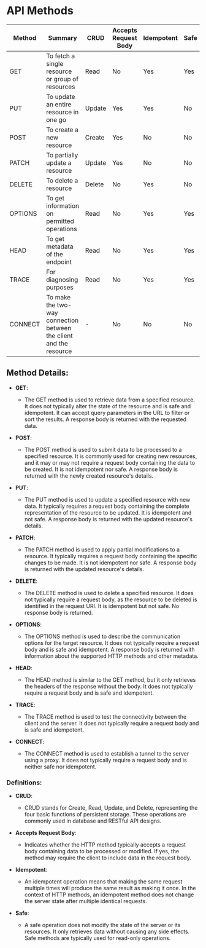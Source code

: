 # API Methods

| Method  | Summary                                                  | CRUD   | Accepts Request Body | Idempotent | Safe | Response Body |
|---------|----------------------------------------------------------|--------|-----------------------|------------|------|---------------|
| GET     | To fetch a single resource or group of resources         | Read   | No                    | Yes        | Yes  | Yes           |
| PUT     | To update an entire resource in one go                   | Update | Yes                   | Yes        | No   | Yes           |
| POST    | To create a new resource                                 | Create | Yes                   | No         | No   | Yes           |
| PATCH   | To partially update a resource                           | Update | Yes                   | No         | No   | Yes           |
| DELETE  | To delete a resource                                    | Delete | No                    | Yes        | No   | No            |
| OPTIONS | To get information on permitted operations               | Read   | No                    | Yes        | Yes  | Yes           |
| HEAD    | To get metadata of the endpoint                         | Read   | No                    | Yes        | Yes  | No            |
| TRACE   | For diagnosing purposes                                  | Read   | No                    | Yes        | Yes  | No            |
| CONNECT | To make the two-way connection between the client and the resource | - | No | No         | No   | No            |

## Method Details:

- **GET**: 
    - The GET method is used to retrieve data from a specified resource. It does not typically alter the state of the resource and is safe and idempotent. It can accept query parameters in the URL to filter or sort the results. A response body is returned with the requested data.

- **POST**: 
    - The POST method is used to submit data to be processed to a specified resource. It is commonly used for creating new resources, and it may or may not require a request body containing the data to be created. It is not idempotent nor safe. A response body is returned with the newly created resource's details.

- **PUT**: 
    -   The PUT method is used to update a specified resource with new data. It typically requires a request body containing the complete representation of the resource to be updated. It is idempotent and not safe. A response body is returned with the updated resource's details.

- **PATCH**:
    - The PATCH method is used to apply partial modifications to a resource. It typically requires a request body containing the specific changes to be made. It is not idempotent nor safe. A response body is returned with the updated resource's details.

- **DELETE**: 
    - The DELETE method is used to delete a specified resource. It does not typically require a request body, as the resource to be deleted is identified in the request URI. It is idempotent but not safe. No response body is returned.

- **OPTIONS**:
    - The OPTIONS method is used to describe the communication options for the target resource. It does not typically require a request body and is safe and idempotent. A response body is returned with information about the supported HTTP methods and other metadata.

- **HEAD**:
    - The HEAD method is similar to the GET method, but it only retrieves the headers of the response without the body. It does not typically require a request body and is safe and idempotent.

- **TRACE**:
    - The TRACE method is used to test the connectivity between the client and the server. It does not typically require a request body and is safe and idempotent.

- **CONNECT**:
    - The CONNECT method is used to establish a tunnel to the server using a proxy. It does not typically require a request body and is neither safe nor idempotent.

### Definitions:

- **CRUD**:
    - CRUD stands for Create, Read, Update, and Delete, representing the four basic functions of persistent storage. These operations are commonly used in database and RESTful API designs.

- **Accepts Request Body**:
    - Indicates whether the HTTP method typically accepts a request body containing data to be processed or modified. If yes, the method may require the client to include data in the request body.

- **Idempotent**:
    - An idempotent operation means that making the same request multiple times will produce the same result as making it once. In the context of HTTP methods, an idempotent method does not change the server state after multiple identical requests.

- **Safe**:
    - A safe operation does not modify the state of the server or its resources. It only retrieves data without causing any side effects. Safe methods are typically used for read-only operations.